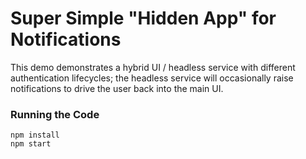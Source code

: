 # Super Simple "Hidden App" for Notifications

This demo demonstrates a hybrid UI / headless service with different authentication lifecycles; the headless service will occasionally raise notifications to drive the user back into the main UI.

### Running the Code

```
npm install
npm start
```